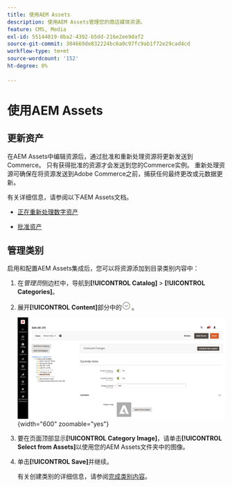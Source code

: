 ```yaml
---
title: 使用AEM Assets
description: 使用AEM Assets管理您的商店媒体资源。
feature: CMS, Media
exl-id: 55144019-8ba2-4392-b5dd-216e2ee9daf2
source-git-commit: 304669de832224bc6a0c97fc9ab1f72e29cad4cd
workflow-type: tm+mt
source-wordcount: '152'
ht-degree: 0%

---
```


# 使用AEM Assets

<!--In ACAP-844, this topic was linked to from the Commerce Admin products images and videos when the Assets integration is enabled. If the URL to the topic changes, be sure to add a redirect.-->

## 更新资产

在AEM Assets中编辑资源后，通过批准和重新处理资源将更新发送到Commerce。 只有获得批准的资源才会发送到您的Commerce实例。 重新处理资源可确保在将资源发送到Adobe Commerce之前，捕获任何最终更改或元数据更新。

有关详细信息，请参阅以下AEM Assets文档。

- [正在重新处理数字资产](https://experienceleague.adobe.com/en/docs/experience-manager-cloud-service/content/assets/manage/reprocessing)

- [批准资产](https://experienceleague.adobe.com/en/docs/experience-manager-cloud-service/content/assets/dynamicmedia/dynamic-media-open-apis/approve-assets)

## 管理类别

启用和配置AEM Assets集成后，您可以将资源添加到目录类别内容中：

1. 在&#x200B;_管理员_&#x200B;侧边栏中，导航到&#x200B;**[!UICONTROL Catalog]** > **[!UICONTROL Categories]**。

1. 展开&#x200B;**[!UICONTROL Content]**&#x200B;部分中的![扩展选择器](../assets/icon-display-expand.png)。

   ![类别内容](./assets/aem-assets-manage-categories.png){width="600" zoomable="yes"}

1. 要在页面顶部显示&#x200B;**[!UICONTROL Category Image]**，请单击&#x200B;**[!UICONTROL Select from Assets]**&#x200B;以使用您的AEM Assets文件夹中的图像。

1. 单击&#x200B;**[!UICONTROL Save]**&#x200B;并继续。

   有关创建类别的详细信息，请参阅[完成类别内容](../catalog/category-create.md#step-3-complete-the-category-content)。
